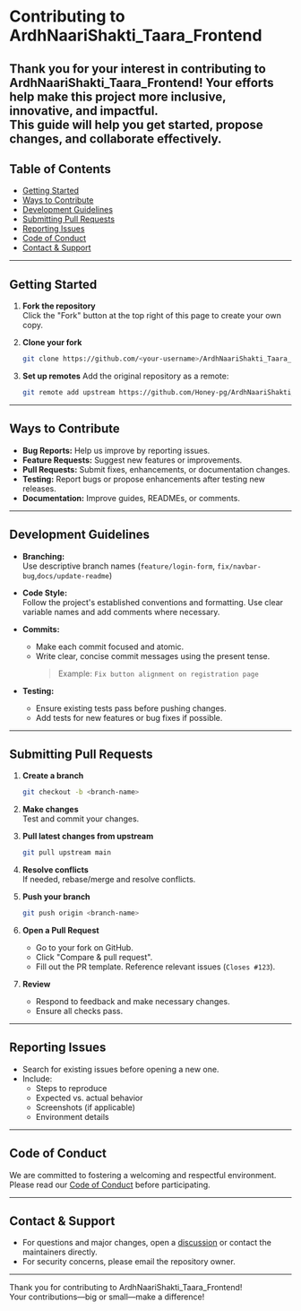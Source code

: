 # Contributing to ArdhNaariShakti_Taara_Frontend

Thank you for your interest in contributing to **ArdhNaariShakti_Taara_Frontend**! 
Your efforts help make this project more inclusive, innovative, and impactful.  
This guide will help you get started, propose changes, and collaborate effectively.
---

## Table of Contents

- [Getting Started](#getting-started)
- [Ways to Contribute](#ways-to-contribute)
- [Development Guidelines](#development-guidelines)
- [Submitting Pull Requests](#submitting-pull-requests)
- [Reporting Issues](#reporting-issues)
- [Code of Conduct](#code-of-conduct)
- [Contact & Support](#contact--support)

---

## Getting Started

1. **Fork the repository**  
   Click the "Fork" button at the top right of this page to create your own copy.

2. **Clone your fork**
   ```bash
   git clone https://github.com/<your-username>/ArdhNaariShakti_Taara_Frontend.git
   ```

3. **Set up remotes**
   Add the original repository as a remote:
   ```bash
   git remote add upstream https://github.com/Honey-pg/ArdhNaariShakti_Taara_Frontend.git
   ```

---

## Ways to Contribute

- **Bug Reports:** Help us improve by reporting issues.
- **Feature Requests:** Suggest new features or improvements.
- **Pull Requests:** Submit fixes, enhancements, or documentation changes.
- **Testing:** Report bugs or propose enhancements after testing new releases.
- **Documentation:** Improve guides, READMEs, or comments.

---

## Development Guidelines

- **Branching:**  
  Use descriptive branch names (`feature/login-form`, `fix/navbar-bug`,`docs/update-readme`)

- **Code Style:**  
  Follow the project's established conventions and formatting. Use clear variable names and add comments where necessary.

- **Commits:**  
  - Make each commit focused and atomic.
  - Write clear, concise commit messages using the present tense.
    > Example: `Fix button alignment on registration page`

- **Testing:**  
  - Ensure existing tests pass before pushing changes.
  - Add tests for new features or bug fixes if possible.

---

## Submitting Pull Requests

1. **Create a branch**
   ```bash
   git checkout -b <branch-name>
   ```

2. **Make changes**  
   Test and commit your changes.

3. **Pull latest changes from upstream**
   ```bash
   git pull upstream main
   ```

4. **Resolve conflicts**  
   If needed, rebase/merge and resolve conflicts.

5. **Push your branch**
   ```bash
   git push origin <branch-name>
   ```

6. **Open a Pull Request**  
   - Go to your fork on GitHub.
   - Click "Compare & pull request".
   - Fill out the PR template. Reference relevant issues (`Closes #123`).

7. **Review**  
   - Respond to feedback and make necessary changes.
   - Ensure all checks pass.

---

## Reporting Issues

- Search for existing issues before opening a new one.
- Include:
  - Steps to reproduce
  - Expected vs. actual behavior
  - Screenshots (if applicable)
  - Environment details

---

## Code of Conduct

We are committed to fostering a welcoming and respectful environment. Please read our [Code of Conduct](CODE_OF_CONDUCT.md) before participating.

---

## Contact & Support

- For questions and major changes, open a [discussion](https://github.com/ArdhNaariShakti_Taara_Frontend/discussions) or contact the maintainers directly.
- For security concerns, please email the repository owner.

---

Thank you for contributing to ArdhNaariShakti_Taara_Frontend!  
Your contributions—big or small—make a difference!